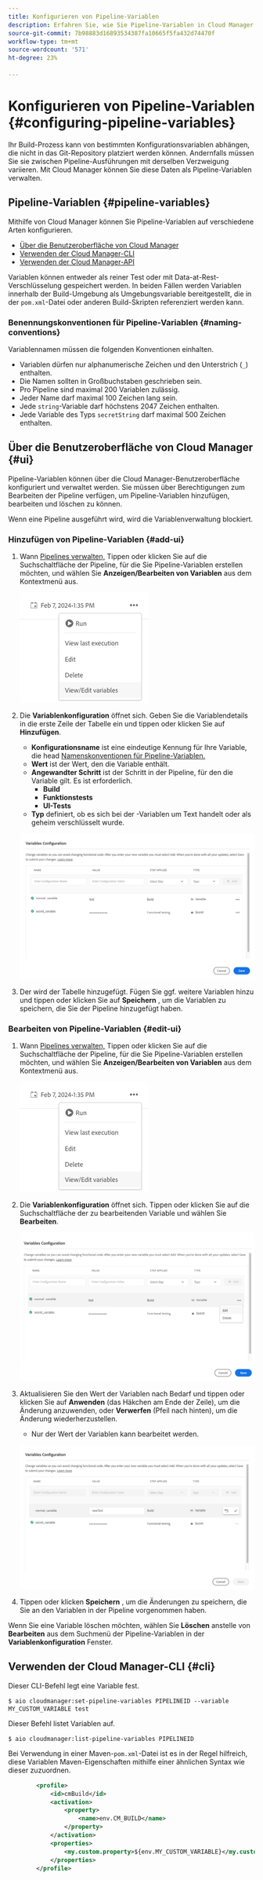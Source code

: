 ```yaml
---
title: Konfigurieren von Pipeline-Variablen
description: Erfahren Sie, wie Sie Pipeline-Variablen in Cloud Manager verwenden können, um bestimmte Konfigurationsvariablen für Ihren Build zu verwalten.
source-git-commit: 7b98883d16893534387fa10665f5fa432d74470f
workflow-type: tm+mt
source-wordcount: '571'
ht-degree: 23%

---
```



# Konfigurieren von Pipeline-Variablen {#configuring-pipeline-variables}

Ihr Build-Prozess kann von bestimmten Konfigurationsvariablen abhängen, die nicht in das Git-Repository platziert werden können. Andernfalls müssen Sie sie zwischen Pipeline-Ausführungen mit derselben Verzweigung variieren. Mit Cloud Manager können Sie diese Daten als Pipeline-Variablen verwalten.

## Pipeline-Variablen {#pipeline-variables}

Mithilfe von Cloud Manager können Sie Pipeline-Variablen auf verschiedene Arten konfigurieren.

* [Über die Benutzeroberfläche von Cloud Manager](#ui)
* [Verwenden der Cloud Manager-CLI](#cli)
* [Verwenden der Cloud Manager-API](https://developer.adobe.com/experience-cloud/cloud-manager/reference/api/#tag/Variables/operation/getPipelineVariables)

Variablen können entweder als reiner Test oder mit Data-at-Rest-Verschlüsselung gespeichert werden. In beiden Fällen werden Variablen innerhalb der Build-Umgebung als Umgebungsvariable bereitgestellt, die in der `pom.xml`-Datei oder anderen Build-Skripten referenziert werden kann.

### Benennungskonventionen für Pipeline-Variablen {#naming-conventions}

Variablennamen müssen die folgenden Konventionen einhalten.

* Variablen dürfen nur alphanumerische Zeichen und den Unterstrich (`_`) enthalten.
* Die Namen sollten in Großbuchstaben geschrieben sein.
* Pro Pipeline sind maximal 200 Variablen zulässig.
* Jeder Name darf maximal 100 Zeichen lang sein.
* Jede `string`-Variable darf höchstens 2047 Zeichen enthalten.
* Jede Variable des Typs `secretString` darf maximal 500 Zeichen enthalten.

## Über die Benutzeroberfläche von Cloud Manager {#ui}

Pipeline-Variablen können über die Cloud Manager-Benutzeroberfläche konfiguriert und verwaltet werden. Sie müssen über Berechtigungen zum Bearbeiten der Pipeline verfügen, um Pipeline-Variablen hinzufügen, bearbeiten und löschen zu können.

Wenn eine Pipeline ausgeführt wird, wird die Variablenverwaltung blockiert.

### Hinzufügen von Pipeline-Variablen {#add-ui}

1. Wann [Pipelines verwalten,](/help/implementing/cloud-manager/configuring-pipelines/managing-pipelines.md) Tippen oder klicken Sie auf die Suchschaltfläche der Pipeline, für die Sie Pipeline-Variablen erstellen möchten, und wählen Sie **Anzeigen/Bearbeiten von Variablen** aus dem Kontextmenü aus.

   ![Anzeigen/Bearbeiten von Pipeline-Variablen](/help/implementing/cloud-manager/assets/pipeline-variables-view-edit.png)

1. Die **Variablenkonfiguration** öffnet sich. Geben Sie die Variablendetails in die erste Zeile der Tabelle ein und tippen oder klicken Sie auf **Hinzufügen**.

   * **Konfigurationsname** ist eine eindeutige Kennung für Ihre Variable, die head [Namenskonventionen für Pipeline-Variablen.](#naming-conventions)
   * **Wert** ist der Wert, den die Variable enthält.
   * **Angewandter Schritt** ist der Schritt in der Pipeline, für den die Variable gilt. Es ist erforderlich.
      * **Build**
      * **Funktionstests**
      * **UI-Tests**
   * **Typ** definiert, ob es sich bei der -Variablen um Text handelt oder als geheim verschlüsselt wurde.

   ![Variable hinzufügen](/help/implementing/cloud-manager/assets/pipeline-variables-add-variable.png)

1. Der wird der Tabelle hinzugefügt. Fügen Sie ggf. weitere Variablen hinzu und tippen oder klicken Sie auf **Speichern** , um die Variablen zu speichern, die Sie der Pipeline hinzugefügt haben.

### Bearbeiten von Pipeline-Variablen {#edit-ui}

1. Wann [Pipelines verwalten,](/help/implementing/cloud-manager/configuring-pipelines/managing-pipelines.md) Tippen oder klicken Sie auf die Suchschaltfläche der Pipeline, für die Sie Pipeline-Variablen erstellen möchten, und wählen Sie **Anzeigen/Bearbeiten von Variablen** aus dem Kontextmenü aus.

   ![Anzeigen/Bearbeiten von Pipeline-Variablen](/help/implementing/cloud-manager/assets/pipeline-variables-view-edit.png)

1. Die **Variablenkonfiguration** öffnet sich. Tippen oder klicken Sie auf die Suchschaltfläche der zu bearbeitenden Variable und wählen Sie **Bearbeiten**.

   ![Variable bearbeiten](/help/implementing/cloud-manager/assets/pipeline-variables-edit.png)

1. Aktualisieren Sie den Wert der Variablen nach Bedarf und tippen oder klicken Sie auf **Anwenden** (das Häkchen am Ende der Zeile), um die Änderung anzuwenden, oder **Verwerfen** (Pfeil nach hinten), um die Änderung wiederherzustellen.

   * Nur der Wert der Variablen kann bearbeitet werden.

   ![Variable bearbeiten](/help/implementing/cloud-manager/assets/pipeline-variables-edit-save.png)

1. Tippen oder klicken **Speichern** , um die Änderungen zu speichern, die Sie an den Variablen in der Pipeline vorgenommen haben.

Wenn Sie eine Variable löschen möchten, wählen Sie **Löschen** anstelle von **Bearbeiten** aus dem Suchmenü der Pipeline-Variablen in der **Variablenkonfiguration** Fenster.

## Verwenden der Cloud Manager-CLI {#cli}

Dieser CLI-Befehl legt eine Variable fest.

```shell
$ aio cloudmanager:set-pipeline-variables PIPELINEID --variable MY_CUSTOM_VARIABLE test
```

Dieser Befehl listet Variablen auf.

```shell
$ aio cloudmanager:list-pipeline-variables PIPELINEID
```

Bei Verwendung in einer Maven-`pom.xml`-Datei ist es in der Regel hilfreich, diese Variablen Maven-Eigenschaften mithilfe einer ähnlichen Syntax wie dieser zuzuordnen.

```xml
        <profile>
            <id>cmBuild</id>
            <activation>
                <property>
                    <name>env.CM_BUILD</name>
                </property>
            </activation>
            <properties>
                <my.custom.property>${env.MY_CUSTOM_VARIABLE}</my.custom.property> 
            </properties>
        </profile>
```
